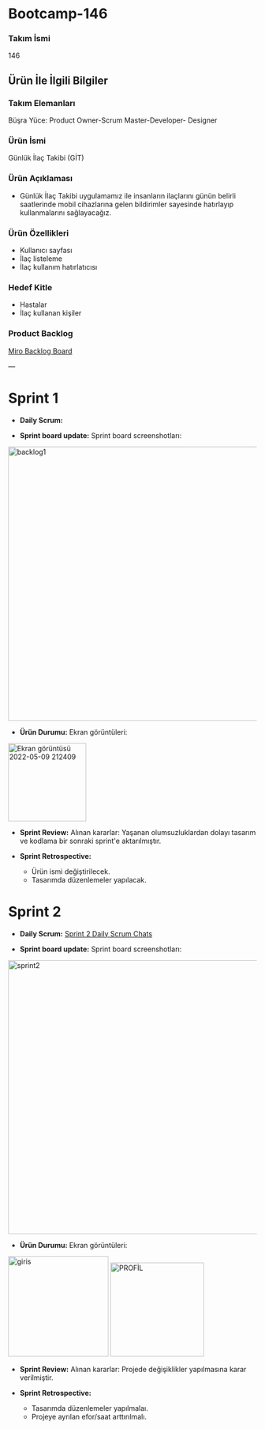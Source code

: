 # Bootcamp-146

### Takım İsmi
146 

## Ürün İle İlgili Bilgiler

### Takım Elemanları
Büşra Yüce: Product Owner-Scrum Master-Developer- Designer

### Ürün İsmi
Günlük İlaç Takibi (GİT)

### Ürün Açıklaması
- Günlük İlaç Takibi uygulamamız ile insanların ilaçlarını günün belirli saatlerinde mobil cihazlarına gelen bildirimler sayesinde hatırlayıp kullanmalarını sağlayacağız. 

### Ürün Özellikleri
- Kullanıcı sayfası
- İlaç listeleme
- İlaç kullanım hatırlatıcısı

### Hedef Kitle
- Hastalar
- İlaç kullanan kişiler

### Product Backlog
[Miro Backlog Board](https://miro.com/app/board/uXjVO2ADjGo=/?share_link_id=968835593649)

—


# Sprint 1

- **Daily Scrum:** 

- **Sprint board update:** Sprint board screenshotları:
<img width="555" alt="backlog1" src="https://user-images.githubusercontent.com/83895573/167472689-4855fd6b-6c5e-4d89-b006-837825b0bf1f.png">


- **Ürün Durumu:** Ekran görüntüleri:
<img width="158" alt="Ekran görüntüsü 2022-05-09 212409" src="https://user-images.githubusercontent.com/83895573/167474884-2874c6cc-77af-4118-89f6-44bf4ee1799a.png">

- **Sprint Review:** Alınan kararlar: Yaşanan olumsuzluklardan dolayı tasarım ve kodlama bir sonraki sprint'e aktarılmıştır.

- **Sprint Retrospective:** 
  * Ürün ismi değiştirilecek.
  * Tasarımda düzenlemeler yapılacak.

# Sprint 2

- **Daily Scrum:** 
[Sprint 2 Daily Scrum Chats](https://github.com/yucebussra/Bootcamp-146/files/8756120/DailyScrumMeetingNotesSprint2.docx)


- **Sprint board update:** Sprint board screenshotları:
<img width="554" alt="sprint2" src="https://user-images.githubusercontent.com/83895573/169856867-4903b71e-42f1-46c9-84f1-a896abc7cc19.png">


- **Ürün Durumu:** Ekran görüntüleri:
<img width="203" alt="giris" src="https://user-images.githubusercontent.com/83895573/169858397-064c3f46-be9e-411c-8c42-b478a00920d0.png">


<img width="190" alt="PROFİL" src="https://user-images.githubusercontent.com/83895573/169856969-6848fb53-bdb0-4850-a8e9-cb42fdb6bb98.png">


- **Sprint Review:** Alınan kararlar: Projede değişiklikler yapılmasına karar verilmiştir.

- **Sprint Retrospective:** 
  * Tasarımda düzenlemeler yapılmalaı.
  * Projeye ayrılan efor/saat arttırılmalı.

